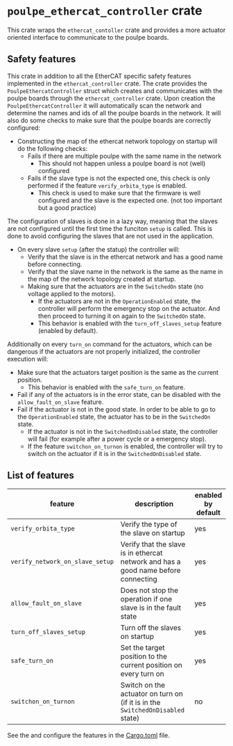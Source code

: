 # `poulpe_ethercat_controller` crate

This crate wraps the `ethercat_contoller` crate and provides a more actuator oriented interface to communicate to the poulpe boards. 

## Safety features


This crate in addition to all the EtherCAT specific safety features implemented in the `ethercat_controller` crate. The crate provides the `PoulpeEthercatController` struct which creates and communicates with the poulpe boards through the `ethercat_controller` crate. 
Upon creation the `PoulpeEthercatController` it will automatically scan the network and determine the names and ids of all the poulpe boards in the network. It will also do some checks to make sure that the poulpe boards are correctly configured:
- Constructing the map of the ethercat network topology on startup will do the following checks:
    - Fails if there are multiple poulpe with the same name in the network 
      - This should not happen unless a poulpe board is not (well) configured 
    - Fails if the slave type is not the expected one, this check is only performed if the feature `verify_orbita_type` is enabled. 
      - This check is used to make sure that the firmware is well configured and the slave is the expected one. (not too important but a good practice)

The configuration of slaves is done in a lazy way, meaning that the slaves are not configured until the first time the funciton `setup` is called. This is done to avoid configuring the slaves that are not used in the application.
- On every slave `setup` (after the statup) the controller will:
    - Verify that the slave is in the ethercat network and has a good name before connecting. 
    - Verify that the slave name in the network is the same as the name in the map of the network topology created at startup.
    - Making sure that the actuators are in the `SwitchedOn` state (no voltage applied to the motors).
        - If the actuators are not in the `OperationEnabled` state, the controller will perform the emergency stop on the actuator. And then proceed to turning it on again to the `SwitchedOn` state.
        - This behavior is enabled with the `turn_off_slaves_setup` feature (enabled by default).

Additionally on every `turn_on` command for the actuators, which can be dangerous if the actuators are not properly initialized, the controller execution will:

- Make sure that the actuators target position is the same as the current position. 
    - This behavior is enabled with the `safe_turn_on` feature.
- Fail if any of the actuators is in the error state, can be disabled with the `allow_fault_on_slave` feature.
- Fail if the actuator is not in the good state. In order to be able to go to the `OperationEnabled` state, the actuator has to be in the `SwitchedOn` state. 
    - If the actuator is not in the `SwitchedOnDisabled` state, the controller will fail (for example after a power cycle or a emergency stop). 
    - If the feature `switchon_on_turnon` is enabled, the controller will try to switch on the actuator if it is in the `SwitchedOnDisabled` state.

## List of features

feature | description | enabled by default
--- | --- | ---
`verify_orbita_type` | Verify the type of the slave on startup | yes
`verify_network_on_slave_setup` | Verify that the slave is in ethercat network and has a good name before connecting | yes
`allow_fault_on_slave` | Does not stop the operation if one slave is in the fault state | yes
`turn_off_slaves_setup` | Turn off the slaves on startup | yes
`safe_turn_on` | Set the target position to the current position on every turn on | yes
`switchon_on_turnon` | Switch on the actuator on turn on (if it is in the `SwitchedOnDisabled` state) | no


See the and configure the features in the [Cargo.toml](Cargo.toml) file.